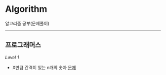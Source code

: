 # Algorithm
알고리즘 공부(문제풀이)

------
## 프로그래머스

*Level 1*

* X만큼 간격이 있는 n개의 숫자
  [문제](https://programmers.co.kr/learn/courses/30/lessons/12954)
